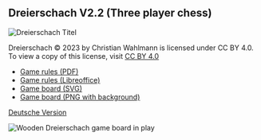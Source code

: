 ## Dreierschach V2.2 (Three player chess)

![Dreierschach Titel](/dreierschach/images/dreierschach_title.png "Dreierschach Titel")

Dreierschach © 2023 by Christian Wahlmann is licensed under CC BY 4.0. To view a copy of this license, visit [CC BY 4.0](http://creativecommons.org/licenses/by/4.0/ "CC BY 4.0")

- [Game rules (PDF)](/dreierschach/doc/Dreierschach_2.2_Rules_en.pdf "Game rules (PDF)")
- [Game rules (Libreoffice)](/dreierschach/doc/Dreierschach_2.2_Rules_en.odt "Game rules (Libreoffice)")
- [Game board (SVG)](/dreierschach/images/board.svg "Game board (SVG)")
- [Game board (PNG with background)](/dreierschach/images/board.png "Game board (PNG with background)")

[Deutsche Version](index.md)

![Wooden Dreierschach game board in play](/dreierschach/images/board_wood_ingame.png "Wooden Dreierschach game board in play")
